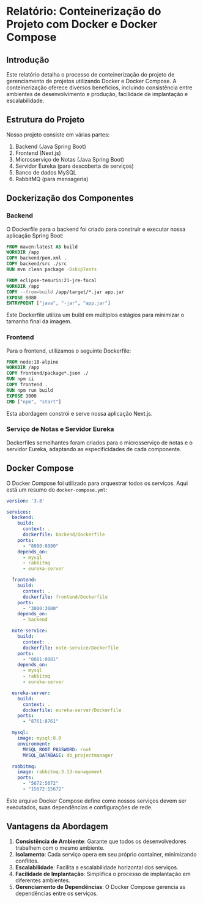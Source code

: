 # Relatório: Conteinerização do Projeto com Docker e Docker Compose

## Introdução

Este relatório detalha o processo de conteinerização do projeto de gerenciamento de projetos utilizando Docker e Docker Compose. A conteinerização oferece diversos benefícios, incluindo consistência entre ambientes de desenvolvimento e produção, facilidade de implantação e escalabilidade.

## Estrutura do Projeto

Nosso projeto consiste em várias partes:

1. Backend (Java Spring Boot)
2. Frontend (Next.js)
3. Microsserviço de Notas (Java Spring Boot)
4. Servidor Eureka (para descoberta de serviços)
5. Banco de dados MySQL
6. RabbitMQ (para mensageria)

## Dockerização dos Componentes

### Backend

O Dockerfile para o backend foi criado para construir e executar nossa aplicação Spring Boot:

```dockerfile
FROM maven:latest AS build
WORKDIR /app
COPY backend/pom.xml .
COPY backend/src ./src
RUN mvn clean package -DskipTests

FROM eclipse-temurin:21-jre-focal
WORKDIR /app
COPY --from=build /app/target/*.jar app.jar
EXPOSE 8080
ENTRYPOINT ["java", "-jar", "app.jar"]
```

Este Dockerfile utiliza um build em múltiplos estágios para minimizar o tamanho final da imagem.

### Frontend

Para o frontend, utilizamos o seguinte Dockerfile:

```dockerfile
FROM node:18-alpine
WORKDIR /app
COPY frontend/package*.json ./
RUN npm ci
COPY frontend .
RUN npm run build
EXPOSE 3000
CMD ["npm", "start"]
```

Esta abordagem constrói e serve nossa aplicação Next.js.

### Serviço de Notas e Servidor Eureka

Dockerfiles semelhantes foram criados para o microsserviço de notas e o servidor Eureka, adaptando as especificidades de cada componente.

## Docker Compose

O Docker Compose foi utilizado para orquestrar todos os serviços. Aqui está um resumo do `docker-compose.yml`:

```yaml
version: '3.8'

services:
  backend:
    build:
      context: .
      dockerfile: backend/Dockerfile
    ports:
      - "8080:8080"
    depends_on:
      - mysql
      - rabbitmq
      - eureka-server

  frontend:
    build:
      context: .
      dockerfile: frontend/Dockerfile
    ports:
      - "3000:3000"
    depends_on:
      - backend

  note-service:
    build:
      context: .
      dockerfile: note-service/Dockerfile
    ports:
      - "8081:8081"
    depends_on:
      - mysql
      - rabbitmq
      - eureka-server

  eureka-server:
    build:
      context: .
      dockerfile: eureka-server/Dockerfile
    ports:
      - "8761:8761"

  mysql:
    image: mysql:8.0
    environment:
      MYSQL_ROOT_PASSWORD: root
      MYSQL_DATABASE: db_projectmanager

  rabbitmq:
    image: rabbitmq:3.13-management
    ports:
      - "5672:5672"
      - "15672:15672"
```

Este arquivo Docker Compose define como nossos serviços devem ser executados, suas dependências e configurações de rede.

## Vantagens da Abordagem

1. **Consistência de Ambiente**: Garante que todos os desenvolvedores trabalhem com o mesmo ambiente.
2. **Isolamento**: Cada serviço opera em seu próprio container, minimizando conflitos.
3. **Escalabilidade**: Facilita a escalabilidade horizontal dos serviços.
4. **Facilidade de Implantação**: Simplifica o processo de implantação em diferentes ambientes.
5. **Gerenciamento de Dependências**: O Docker Compose gerencia as dependências entre os serviços.
